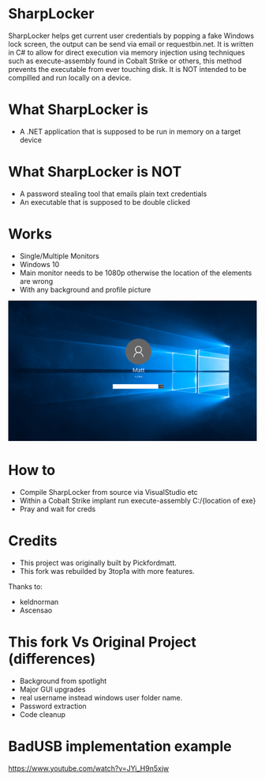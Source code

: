# SharpLocker

SharpLocker helps get current user credentials by popping a fake Windows lock screen, the output can be send via email or requestbin.net. It is written in C# to allow for direct execution via memory injection using techniques such as execute-assembly found in Cobalt Strike or others, this method prevents the executable from ever touching disk. It is NOT intended to be compilled and run locally on a device.

# What SharpLocker is
* A .NET application that is supposed to be run in memory on a target device

# What SharpLocker is NOT
* A password stealing tool that emails plain text credentials
* An executable that is supposed to be double clicked

# Works
* Single/Multiple Monitors
* Windows 10
* Main monitor needs to be 1080p otherwise the location of the elements are wrong
* With any background and profile picture

![Working SharpLocker](https://github.com/Pickfordmatt/SharpLocker/blob/master/sharplocker.png?raw=true)

# How to
* Compile SharpLocker from source via VisualStudio etc
* Within a Cobalt Strike implant run execute-assembly C:/{location of exe}
* Pray and wait for creds


# Credits
* This project was originally built by Pickfordmatt.
* This fork was rebuilded by 3top1a with more features.

Thanks to:
* keldnorman
* Ascensao

# This fork Vs Original Project (differences)
* Background from spotlight
* Major GUI upgrades
* real username instead windows user folder name.
* Password extraction
* Code cleanup

# BadUSB implementation example
https://www.youtube.com/watch?v=JYi_H9n5xjw
